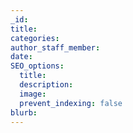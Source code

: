 ```yaml
---
_id:
title:
categories:
author_staff_member:
date:
SEO_options:
  title:
  description:
  image:
  prevent_indexing: false
blurb:
---
```

